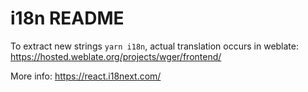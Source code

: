 i18n README
===========

To extract new strings `yarn i18n`, actual translation occurs in weblate:
<https://hosted.weblate.org/projects/wger/frontend/>

More info: <https://react.i18next.com/>
